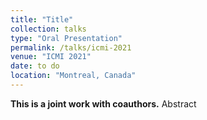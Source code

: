 ```yaml
---
title: "Title"
collection: talks
type: "Oral Presentation"
permalink: /talks/icmi-2021
venue: "ICMI 2021"
date: to do
location: "Montreal, Canada"
---
```

<b>This is a joint work with coauthors.</b>
Abstract

